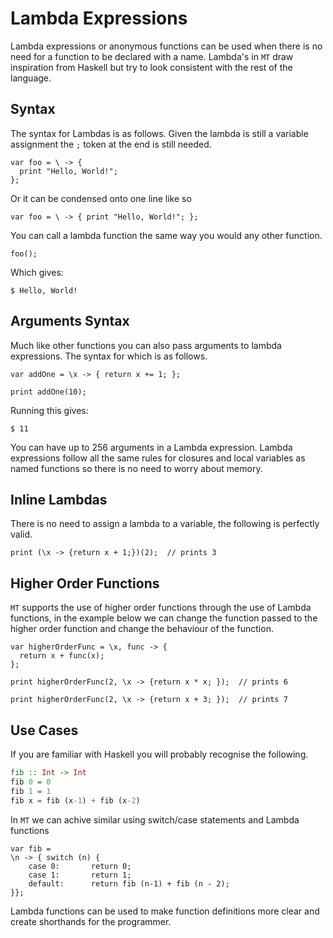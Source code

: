 # Lambda Expressions

Lambda expressions or anonymous functions can be used when there is no need for a function to be declared with a name. Lambda's in `MT` draw inspiration from Haskell but try to look consistent with the rest of the language.

Syntax
------
The syntax for Lambdas is as follows. Given the lambda is still a variable assignment the `;` token at the end is still needed.

```
var foo = \ -> {
  print "Hello, World!";
};
```

Or it can be condensed onto one line like so

```
var foo = \ -> { print "Hello, World!"; };
```

You can call a lambda function the same way you would any other function.

```
foo();
```

Which gives:

```
$ Hello, World!
```

Arguments Syntax
----------------

Much like other functions you can also pass arguments to lambda expressions. The syntax for which is as follows.

```
var addOne = \x -> { return x += 1; };

print addOne(10);
```

Running this gives:

```
$ 11
```

You can have up to 256 arguments in a Lambda expression. Lambda expressions follow all the same rules for closures and local variables as named functions so there is no need to worry about memory.


Inline Lambdas
--------------

There is no need to assign a lambda to a variable, the following is perfectly valid.

```
print (\x -> {return x + 1;})(2);  // prints 3
```

Higher Order Functions
----------------------

`MT` supports the use of higher order functions through the use of Lambda functions, in the example below we can change the function passed to the higher order function and change the behaviour of the function.

```
var higherOrderFunc = \x, func -> {
  return x + func(x);
};

print higherOrderFunc(2, \x -> {return x * x; });  // prints 6

print higherOrderFunc(2, \x -> {return x + 3; });  // prints 7
```

Use Cases
---------

If you are familiar with Haskell you will probably recognise the following.

```haskell
fib :: Int -> Int
fib 0 = 0
fib 1 = 1
fib x = fib (x-1) + fib (x-2)
```

In `MT` we can achive similar using switch/case statements and Lambda functions

```
var fib = 
\n -> { switch (n) {
    case 0:       return 0;
    case 1:       return 1;
    default:      return fib (n-1) + fib (n - 2);
}};
```


Lambda functions can be used to make function definitions more clear and create shorthands for the programmer.


